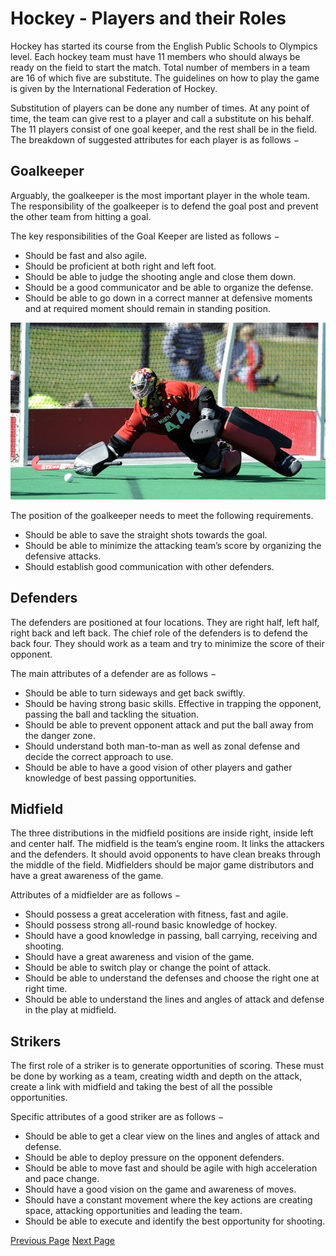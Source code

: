 # Hockey - Players and their Roles
Hockey has started its course from the English Public Schools to Olympics level. Each hockey team must have 11 members who should always be ready on the field to start the match. Total number of members in a team are 16 of which five are substitute. The guidelines on how to play the game is given by the International Federation of Hockey.

Substitution of players can be done any number of times. At any point of time, the team can give rest to a player and call a substitute on his behalf. The 11 players consist of one goal keeper, and the rest shall be in the field. The breakdown of suggested attributes for each player is as follows −

## Goalkeeper
Arguably, the goalkeeper is the most important player in the whole team. The responsibility of the goalkeeper is to defend the goal post and prevent the other team from hitting a goal.

The key responsibilities of the Goal Keeper are listed as follows −

   * Should be fast and also agile.
   * Should be proficient at both right and left foot.
   * Should be able to judge the shooting angle and close them down.
   * Should be a good communicator and be able to organize the defense.
   * Should be able to go down in a correct manner at defensive moments and at required moment should remain in standing position.

![Goalkeeper](../hockey/images/goalkeeper.jpg)

The position of the goalkeeper needs to meet the following requirements.

   * Should be able to save the straight shots towards the goal.
   * Should be able to minimize the attacking team’s score by organizing the defensive attacks.
   * Should establish good communication with other defenders.

## Defenders
The defenders are positioned at four locations. They are right half, left half, right back and left back. The chief role of the defenders is to defend the back four. They should work as a team and try to minimize the score of their opponent.

The main attributes of a defender are as follows −

   * Should be able to turn sideways and get back swiftly.
   * Should be having strong basic skills. Effective in trapping the opponent, passing the ball and tackling the situation.
   * Should be able to prevent opponent attack and put the ball away from the danger zone.
   * Should understand both man-to-man as well as zonal defense and decide the correct approach to use.
   * Should be able to have a good vision of other players and gather knowledge of best passing opportunities.

## Midfield
The three distributions in the midfield positions are inside right, inside left and center half. The midfield is the team’s engine room. It links the attackers and the defenders. It should avoid opponents to have clean breaks through the middle of the field. Midfielders should be major game distributors and have a great awareness of the game.

Attributes of a midfielder are as follows −

   * Should possess a great acceleration with fitness, fast and agile.
   * Should possess strong all-round basic knowledge of hockey.
   * Should have a good knowledge in passing, ball carrying, receiving and shooting.
   * Should have a great awareness and vision of the game.
   * Should be able to switch play or change the point of attack.
   * Should be able to understand the defenses and choose the right one at right time.
   * Should be able to understand the lines and angles of attack and defense in the play at midfield.

## Strikers
The first role of a striker is to generate opportunities of scoring. These must be done by working as a team, creating width and depth on the attack, create a link with midfield and taking the best of all the possible opportunities.

Specific attributes of a good striker are as follows −

   * Should be able to get a clear view on the lines and angles of attack and defense.
   * Should be able to deploy pressure on the opponent defenders.
   * Should be able to move fast and should be agile with high acceleration and pace change.
   * Should have a good vision on the game and awareness of moves.
   * Should have a constant movement where the key actions are creating space, attacking opportunities and leading the team.
   * Should be able to execute and identify the best opportunity for shooting.


[Previous Page](../hockey/hockey_terms.md) [Next Page](../hockey/how_to_play_hockey.md) 
